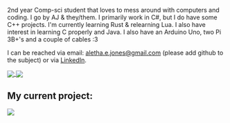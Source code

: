 2nd year Comp-sci student that loves to mess around with computers and coding. I go by AJ & they/them. I primarily work in C#, but I do have some C++ projects. I'm currently learning Rust & relearning Lua. I also have interest in learning C properly and Java. I also have an Arduino Uno, two Pi 3B+'s and a couple of cables :3

I can be reached via email: aletha.e.jones@gmail.com (please add github to the subject) or via [LinkedIn](https://www.linkedin.com/in/Aletha-E-Jones/).

<a href="https://github.com/TiredAJ/github-readme-stats">
  <img align="center" src="https://github-readme-stats.vercel.app/api?username=TiredAJ&count_private=true&show_icons=true&theme=synthwave" />
</a>
<a href="https://github.com/TiredAJ/github-readme-stats">
  <img align="center" src="https://github-readme-stats.vercel.app/api/top-langs/?username=TiredAJ&count_private=true&layout=compact&theme=synthwave" />
</a>

## My current project:

<a href="https://github.com/TiredAJ/github-readme-stats">
  <img align="middle" src="https://github-readme-stats.vercel.app/api/pin/?username=TiredAJ&repo=AJGraphicsEngine&theme=synthwave" />
</a>
